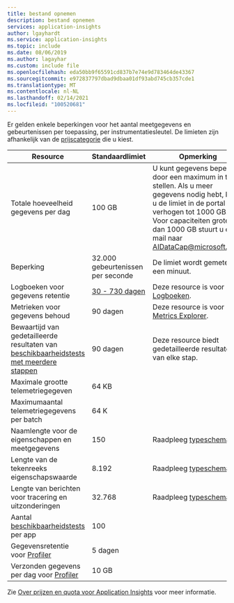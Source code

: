 ```yaml
---
title: bestand opnemen
description: bestand opnemen
services: application-insights
author: lgayhardt
ms.service: application-insights
ms.topic: include
ms.date: 08/06/2019
ms.author: lagayhar
ms.custom: include file
ms.openlocfilehash: eda50bb9f65591cd837b7e74e9d783464de43367
ms.sourcegitcommit: e972837797dbad9dbaa01df93abd745cb357cde1
ms.translationtype: MT
ms.contentlocale: nl-NL
ms.lasthandoff: 02/14/2021
ms.locfileid: "100520681"
---
```

Er gelden enkele beperkingen voor het aantal meetgegevens en gebeurtenissen per toepassing, per instrumentatiesleutel. De limieten zijn afhankelijk van de [prijscategorie](https://azure.microsoft.com/pricing/details/application-insights/) die u kiest.

| Resource | Standaardlimiet | Opmerking
| --- | --- | --- |
| Totale hoeveelheid gegevens per dag | 100 GB | U kunt gegevens beperken door een maximum in te stellen. Als u meer gegevens nodig hebt, kunt u de limiet in de portal verhogen tot 1000 GB. Voor capaciteiten groter dan 1000 GB stuurt u een mail naar AIDataCap@microsoft.com.
| Beperking | 32.000 gebeurtenissen per seconde | De limiet wordt gemeten in een minuut.
| Logboeken voor gegevens retentie | [30 - 730 dagen](../articles/azure-monitor/app/pricing.md#change-the-data-retention-period)  | Deze resource is voor [Logboeken](../articles/azure-monitor/log-query/log-query-overview.md).
| Metrieken voor gegevens behoud | 90 dagen| Deze resource is voor [Metrics Explorer](../articles/azure-monitor/platform/metrics-charts.md).
| Bewaartijd van gedetailleerde resultaten van [beschikbaarheidstests met meerdere stappen](../articles/azure-monitor/app/availability-multistep.md) | 90 dagen | Deze resource biedt gedetailleerde resultaten van elke stap.
| Maximale grootte telemetriegegeven | 64 KB |
| Maximumaantal telemetriegegevens per batch | 64 K |
| Naamlengte voor de eigenschappen en meetgegevens | 150 | Raadpleeg [typeschema's](https://github.com/MohanGsk/ApplicationInsights-Home/tree/master/EndpointSpecs/Schemas/Bond).
| Lengte van de tekenreeks eigenschapswaarde | 8\.192  | Raadpleeg [typeschema's](https://github.com/MohanGsk/ApplicationInsights-Home/tree/master/EndpointSpecs/Schemas/Bond).
| Lengte van berichten voor tracering en uitzonderingen | 32.768  | Raadpleeg [typeschema's](https://github.com/MohanGsk/ApplicationInsights-Home/tree/master/EndpointSpecs/Schemas/Bond).
| Aantal [beschikbaarheidstests](../articles/azure-monitor/app/monitor-web-app-availability.md) per app | 100 |
| Gegevensretentie voor [Profiler](../articles/azure-monitor/app/profiler.md) | 5 dagen |
| Verzonden gegevens per dag voor [Profiler](../articles/azure-monitor/app/profiler.md) | 10 GB |

Zie [Over prijzen en quota voor Application Insights](../articles/azure-monitor/app/pricing.md) voor meer informatie.
